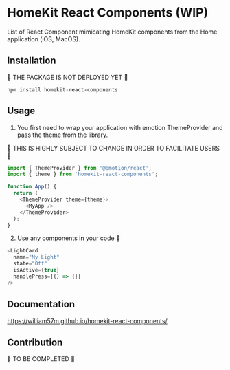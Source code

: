 # HomeKit React Components (WIP)

List of React Component mimicating HomeKit components from the Home application (iOS, MacOS).


## Installation

🚧 THE PACKAGE IS NOT DEPLOYED YET 🚧

```
npm install homekit-react-components
```


## Usage

1. You first need to wrap your application with emotion ThemeProvider and pass the theme from the library.

🚧 THIS IS HIGHLY SUBJECT TO CHANGE IN ORDER TO FACILITATE USERS 🚧

```js
import { ThemeProvider } from '@emotion/react';
import { theme } from 'homekit-react-components';

function App() {
  return (
    <ThemeProvider theme={theme}>
      <MyApp />
    </ThemeProvider>
  );
}
```

2. Use any components in your code 🤗

```js
<LightCard
  name="My Light"
  state="Off"
  isActive={true}
  handlePress={() => {}}
/>
```


## Documentation

https://william57m.github.io/homekit-react-components/


## Contribution

🚧 TO BE COMPLETED 🚧
